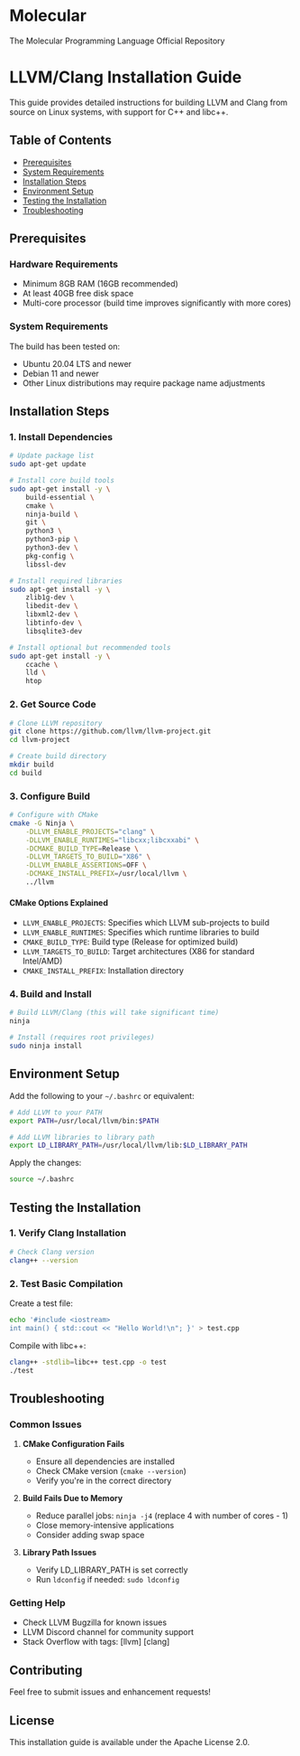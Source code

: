 # Molecular
The Molecular Programming Language Official Repository

# LLVM/Clang Installation Guide

This guide provides detailed instructions for building LLVM and Clang from source on Linux systems, with support for C++ and libc++.

## Table of Contents
- [Prerequisites](#prerequisites)
- [System Requirements](#system-requirements)
- [Installation Steps](#installation-steps)
- [Environment Setup](#environment-setup)
- [Testing the Installation](#testing-the-installation)
- [Troubleshooting](#troubleshooting)

## Prerequisites

### Hardware Requirements
- Minimum 8GB RAM (16GB recommended)
- At least 40GB free disk space
- Multi-core processor (build time improves significantly with more cores)

### System Requirements
The build has been tested on:
- Ubuntu 20.04 LTS and newer
- Debian 11 and newer
- Other Linux distributions may require package name adjustments

## Installation Steps

### 1. Install Dependencies

```bash
# Update package list
sudo apt-get update

# Install core build tools
sudo apt-get install -y \
    build-essential \
    cmake \
    ninja-build \
    git \
    python3 \
    python3-pip \
    python3-dev \
    pkg-config \
    libssl-dev

# Install required libraries
sudo apt-get install -y \
    zlib1g-dev \
    libedit-dev \
    libxml2-dev \
    libtinfo-dev \
    libsqlite3-dev

# Install optional but recommended tools
sudo apt-get install -y \
    ccache \
    lld \
    htop
```

### 2. Get Source Code

```bash
# Clone LLVM repository
git clone https://github.com/llvm/llvm-project.git
cd llvm-project

# Create build directory
mkdir build
cd build
```

### 3. Configure Build

```bash
# Configure with CMake
cmake -G Ninja \
    -DLLVM_ENABLE_PROJECTS="clang" \
    -DLLVM_ENABLE_RUNTIMES="libcxx;libcxxabi" \
    -DCMAKE_BUILD_TYPE=Release \
    -DLLVM_TARGETS_TO_BUILD="X86" \
    -DLLVM_ENABLE_ASSERTIONS=OFF \
    -DCMAKE_INSTALL_PREFIX=/usr/local/llvm \
    ../llvm
```

#### CMake Options Explained
- `LLVM_ENABLE_PROJECTS`: Specifies which LLVM sub-projects to build
- `LLVM_ENABLE_RUNTIMES`: Specifies which runtime libraries to build
- `CMAKE_BUILD_TYPE`: Build type (Release for optimized build)
- `LLVM_TARGETS_TO_BUILD`: Target architectures (X86 for standard Intel/AMD)
- `CMAKE_INSTALL_PREFIX`: Installation directory

### 4. Build and Install

```bash
# Build LLVM/Clang (this will take significant time)
ninja

# Install (requires root privileges)
sudo ninja install
```

## Environment Setup

Add the following to your `~/.bashrc` or equivalent:

```bash
# Add LLVM to your PATH
export PATH=/usr/local/llvm/bin:$PATH

# Add LLVM libraries to library path
export LD_LIBRARY_PATH=/usr/local/llvm/lib:$LD_LIBRARY_PATH
```

Apply the changes:
```bash
source ~/.bashrc
```

## Testing the Installation

### 1. Verify Clang Installation

```bash
# Check Clang version
clang++ --version
```

### 2. Test Basic Compilation

Create a test file:
```bash
echo '#include <iostream>
int main() { std::cout << "Hello World!\n"; }' > test.cpp
```

Compile with libc++:
```bash
clang++ -stdlib=libc++ test.cpp -o test
./test
```

## Troubleshooting

### Common Issues

1. **CMake Configuration Fails**
   - Ensure all dependencies are installed
   - Check CMake version (`cmake --version`)
   - Verify you're in the correct directory

2. **Build Fails Due to Memory**
   - Reduce parallel jobs: `ninja -j4` (replace 4 with number of cores - 1)
   - Close memory-intensive applications
   - Consider adding swap space

3. **Library Path Issues**
   - Verify LD_LIBRARY_PATH is set correctly
   - Run `ldconfig` if needed: `sudo ldconfig`

### Getting Help
- Check LLVM Bugzilla for known issues
- LLVM Discord channel for community support
- Stack Overflow with tags: [llvm] [clang]

## Contributing
Feel free to submit issues and enhancement requests!

## License
This installation guide is available under the Apache License 2.0.